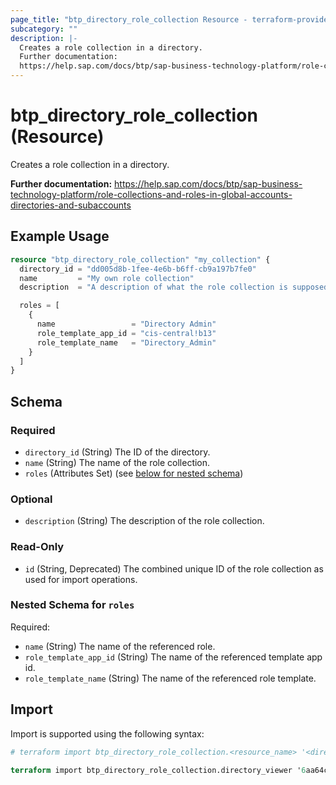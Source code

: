 ```yaml
---
page_title: "btp_directory_role_collection Resource - terraform-provider-btp"
subcategory: ""
description: |-
  Creates a role collection in a directory.
  Further documentation:
  https://help.sap.com/docs/btp/sap-business-technology-platform/role-collections-and-roles-in-global-accounts-directories-and-subaccounts
---
```


# btp_directory_role_collection (Resource)

Creates a role collection in a directory.

__Further documentation:__
<https://help.sap.com/docs/btp/sap-business-technology-platform/role-collections-and-roles-in-global-accounts-directories-and-subaccounts>

## Example Usage

```terraform
resource "btp_directory_role_collection" "my_collection" {
  directory_id = "dd005d8b-1fee-4e6b-b6ff-cb9a197b7fe0"
  name         = "My own role collection"
  description  = "A description of what the role collection is supposed to do."

  roles = [
    {
      name                 = "Directory Admin"
      role_template_app_id = "cis-central!b13"
      role_template_name   = "Directory_Admin"
    }
  ]
}
```

<!-- schema generated by tfplugindocs -->
## Schema

### Required

- `directory_id` (String) The ID of the directory.
- `name` (String) The name of the role collection.
- `roles` (Attributes Set) (see [below for nested schema](#nestedatt--roles))

### Optional

- `description` (String) The description of the role collection.

### Read-Only

- `id` (String, Deprecated) The combined unique ID of the role collection as used for import operations.

<a id="nestedatt--roles"></a>
### Nested Schema for `roles`

Required:

- `name` (String) The name of the referenced role.
- `role_template_app_id` (String) The name of the referenced template app id.
- `role_template_name` (String) The name of the referenced role template.

## Import

Import is supported using the following syntax:

```terraform
# terraform import btp_directory_role_collection.<resource_name> '<directory_id>,<name>'

terraform import btp_directory_role_collection.directory_viewer '6aa64c2f-38c1-49a9-b2e8-cf9fea769b7f,Directory Viewer'
```
